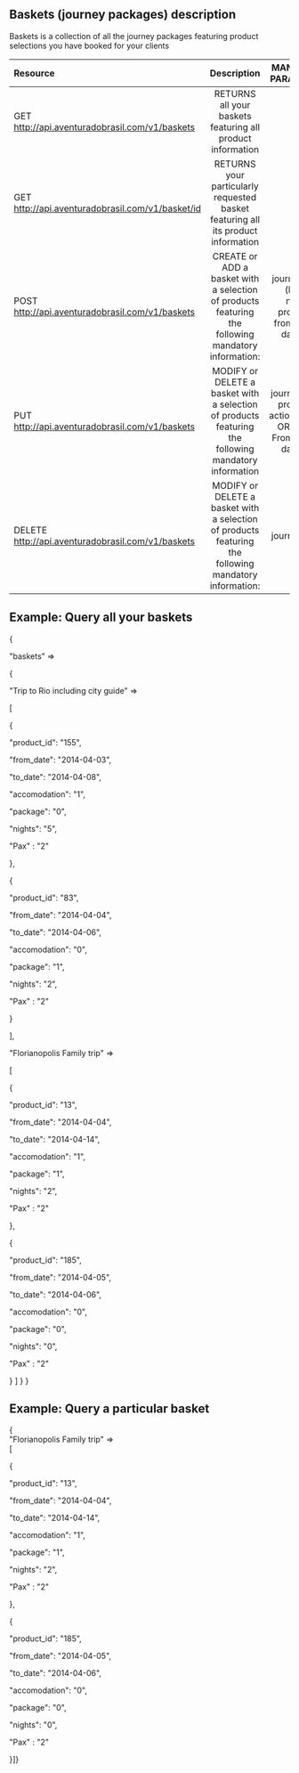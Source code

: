 ## Baskets (journey packages) description
Baskets is a collection of all the journey packages featuring product selections you have booked for your clients



Resource     | Description | MANDATORY PARAMETERS | Return|
:----------- | :-----------: | :-----------: | :-----------: |
GET http://api.aventuradobrasil.com/v1/baskets| RETURNS all your baskets featuring all product information| | |
GET http://api.aventuradobrasil.com/v1/basket/id | RETURNS your particularly requested basket featuring all its product information        | | |
 POST http://api.aventuradobrasil.com/v1/baskets | CREATE or ADD a basket with a selection of products featuring the following mandatory information: | journey name (basket name), product id, from date, to date, pax | Status 200  | 
PUT http://api.aventuradobrasil.com/v1/baskets | MODIFY or DELETE a basket with a selection of products featuring the following mandatory information | journey name, product id, action=remove OR update,  From date, To date, pax | Status 200 | 
DELETE http://api.aventuradobrasil.com/v1/baskets | MODIFY or DELETE a basket with a selection of products featuring the following mandatory information: | journey_name | Status 200 | 

## Example: Query all your baskets 

{
    
"baskets" =>
      
{
        
"Trip to Rio including city guide" =>
          
[
            
{
              
"product_id": "155",
              
"from_date": "2014-04-03",
              
"to_date": "2014-04-08",
              
"accomodation": "1",
              
"package": "0",
              
"nights": "5",
              
"Pax" : "2"
            
},
            
{
              
"product_id": "83",
              
"from_date": "2014-04-04",
              
"to_date": "2014-04-06",
              
"accomodation": "0",
              
"package": "1",
              
"nights": "2",
              
"Pax" : "2"
            
}
          
],
          
"Florianopolis Family trip" =>
            
[
             
 {
               
 "product_id": "13",
                
"from_date": "2014-04-04",
               
 "to_date": "2014-04-14",
                
"accomodation": "1",
                
"package": "1",
                
"nights": "2",
               
 "Pax" : "2"
              
},
              
{
                
"product_id": "185",
                
"from_date": "2014-04-05",
               
 "to_date": "2014-04-06",
                
"accomodation": "0",
                
"package": "0",
                
"nights": "0",
                
"Pax" : "2"
              
}
          ]
      }
}
## Example: Query a particular basket

{  
"Florianopolis Family trip" =>  
[
  
{
  
"product_id": "13",  
                
"from_date": "2014-04-04",
                
"to_date": "2014-04-14",
                  
"accomodation": "1",
                
"package": "1",
                
"nights": "2",
                
"Pax" : "2"
              
},
              
{
                
"product_id": "185",
                
"from_date": "2014-04-05",
                
"to_date": "2014-04-06",
                
"accomodation": "0",
                
"package": "0",
                
"nights": "0",
                
"Pax" : "2"
              
}]}
 

 

